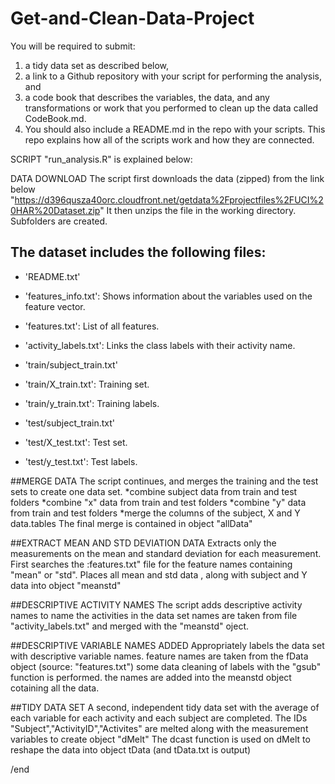 # Get-and-Clean-Data-Project

You will be required to submit: 
1) a tidy data set as described below, 
2) a link to a Github repository with your script for performing the analysis, and 
3) a code book that describes the variables, the data, and any transformations or work
   that you performed to clean up the data called CodeBook.md. 
4) You should also include a README.md in the repo with your scripts. This repo
   explains how all of the scripts work and how they are connected.
   
SCRIPT "run_analysis.R" is explained below:
   
DATA DOWNLOAD
   The script first downloads the data (zipped) from the link below
   "https://d396qusza40orc.cloudfront.net/getdata%2Fprojectfiles%2FUCI%20HAR%20Dataset.zip"
   It then unzips the file in the working directory. Subfolders are created.
   
## The dataset includes the following files:


- 'README.txt'

- 'features_info.txt': Shows information about the variables used on the feature vector.

- 'features.txt': List of all features.

- 'activity_labels.txt': Links the class labels with their activity name.

- 'train/subject_train.txt'

- 'train/X_train.txt': Training set.

- 'train/y_train.txt': Training labels.

- 'test/subject_train.txt'

- 'test/X_test.txt': Test set.

- 'test/y_test.txt': Test labels.

##MERGE DATA
The script continues, and merges the training and the test sets to create one data set.
*combine subject data from train and test folders
*combine "x" data from train and test folders
*combine "y" data from train and test folders
*merge the columns of the subject, X and Y data.tables
The final merge is contained in object "allData"

##EXTRACT MEAN AND STD DEVIATION DATA
Extracts only the measurements on the mean and standard deviation for each measurement.
First searches the :features.txt" file for the feature names containing "mean" or "std".
Places all mean and std data , along with subject and Y data into object "meanstd"

##DESCRIPTIVE ACTIVITY NAMES
The script adds descriptive activity names to name the activities in the data set
names are taken from file "activity_labels.txt"
and merged with the "meanstd" oject.

##DESCRIPTIVE VARIABLE NAMES ADDED
Appropriately labels the data set with descriptive variable names.
feature names are taken from the fData object (source: "features.txt")
some data cleaning of labels with the "gsub" function is performed.
the names are added into the meanstd object cotaining all the data.

##TIDY DATA SET
A second, independent tidy data set with the average  of each variable for each
activity and each subject are completed.
The IDs "Subject","ActivityID","Activites" are melted along with the measurement variables
to create object "dMelt"
The dcast function is used on dMelt to reshape the data into object tData (and tData.txt is output)

/end

